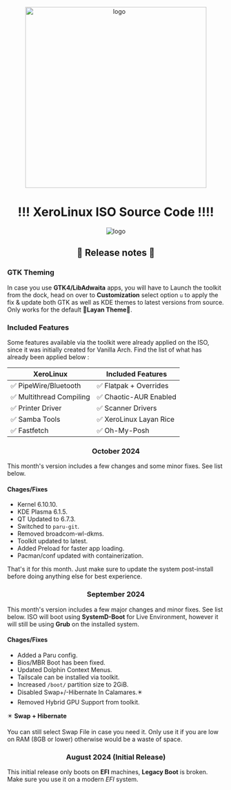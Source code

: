 <p align="center">
    <img width="420" src="https://i.imgur.com/QWqMIsr.png" alt="logo">
</p>

<h1 align="center">!!! XeroLinux ISO Source Code !!!!</h1>

<p align="center">
    <img src="https://i.imgur.com/ejZ1ZQv.png" alt="logo">
</p>

<h2 align="center">🚀 Release notes 🚀</h2>

### GTK Theming

In case you use **GTK4/LibAdwaita** apps, you will have to Launch the toolkit from the dock, head on over to **Customization** select option `u` to apply the fix & update both GTK as well as KDE themes to latest versions from source. Only works for the default 🎨**Layan Theme**🎨.

### Included Features

Some features available via the toolkit were already applied on the ISO, since it was initially created for Vanilla Arch. Find the list of what has already been applied below :

<div align="center">

| XeroLinux                | Included Features       |
| ----------------------   | ----------------------  |
| ✅ PipeWire/Bluetooth    | ✅ Flatpak + Overrides  |
| ✅ Multithread Compiling | ✅ Chaotic-AUR Enabled  |
| ✅ Printer Driver        | ✅ Scanner Drivers      |
| ✅ Samba Tools           | ✅ XeroLinux Layan Rice |
| ✅ Fastfetch             | ✅ Oh-My-Posh           |

</div>

<h3 align="center">October 2024</h3>

This month's version includes a few changes and some minor fixes. See list below.

#### Chages/Fixes

- Kernel 6.10.10.
- KDE Plasma 6.1.5.
- QT Updated to 6.7.3.
- Switched to `paru-git`.
- Removed broadcom-wl-dkms.
- Toolkit updated to latest.
- Added Preload for faster app loading.
- Pacman/conf updated with containerization.

That's it for this month. Just make sure to update the system post-install before doing anything else for best experience.

<h3 align="center">September 2024</h3>

This month's version includes a few major changes and minor fixes. See list below. ISO will boot using **SystemD-Boot** for Live Environment, however it will still be using **Grub** on the installed system.

#### Chages/Fixes

- Added a Paru config.
- Bios/MBR Boot has been fixed.
- Updated Dolphin Context Menus.
- Tailscale can be installed via toolkit.
- Increased `/boot/` partition size to 2GiB.
- Disabled Swap+/-Hibernate In Calamares.✴️
- Removed Hybrid GPU Support from toolkit.

✴️ **Swap + Hibernate**

You can still select Swap File in case you need it. Only use it if you are low on RAM (8GB or lower) otherwise would be a waste of space.

<h3 align="center">August 2024 (Initial Release)</h3>

This initial release only boots on **EFI** machines, **Legacy Boot** is broken. Make sure you use it on a modern *EFI* system.

